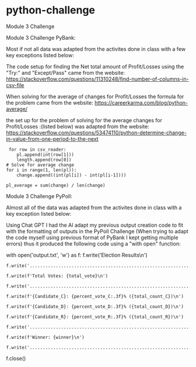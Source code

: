 # python-challenge
Module 3 Challenge

Module 3 Challenge PyBank:

Most if not all data was adapted from the activites done in class with a few key exceptions listed below:

The code setup for finding the Net total amount of Profit/Losses using the "Try:" and "Except/Pass" came from the website: https://stackoverflow.com/questions/11310248/find-number-of-columns-in-csv-file

When solving for the average of changes for Profit/Losses the formula for the problem came from the website: https://careerkarma.com/blog/python-average/

the set up for the problem of solving for the average changes for Profit/Losses :(listed below) was adapted from the website: https://stackoverflow.com/questions/53474110/python-determine-change-in-value-from-one-period-to-the-next
    
     
     for row in csv_reader:
        pl.append(int(row[1]))
        length.append(row[0])
    # Solve for average change
    for i in range(1, len(pl)):
        change.append((int(pl[i]) - int(pl[i-1])))
    
    pl_average = sum(change) / len(change)


Module 3 Challenge PyPoll:

Almost all of the data was adapted from the activites done in class with a key exception listed below:

Using Chat GPT I had the AI adapt my previous output creation code to fit with the formatting of outputs in the PyPoll Challenge (When trying to adapt the code myself using previous format of PyBank I kept getting multiple errors) thus it produced the following code using a "with open" function:


with open('output.txt', 'w') as f:
    f.write('Election Results\n')

    f.write('...............................................................\n')

    f.write(f'Total Votes: {total_vote}\n')

    f.write('...............................................................\n')

    f.write(f'{Candidate_C}: {percent_vote_C:.3f}% ({total_count_C})\n')

    f.write(f'{Candidate_D}: {percent_vote_D:.3f}% ({total_count_D})\n')

    f.write(f'{Candidate_R}: {percent_vote_R:.3f}% ({total_count_R})\n')

    f.write('...............................................................\n')

    f.write(f'Winner: {winner}\n')

    f.write('...............................................................\n')

f.close()

